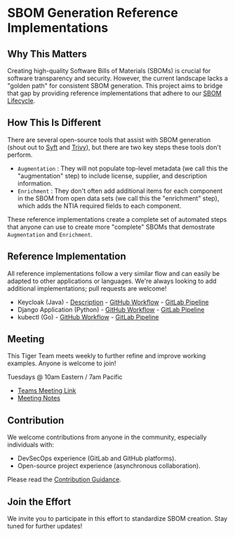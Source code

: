 # SBOM Generation Reference Implementations

## Why This Matters

Creating high-quality Software Bills of Materials (SBOMs) is crucial for software transparency and security. However, the current landscape lacks a "golden path" for consistent SBOM generation. This project aims to bridge that gap by providing reference implementations that adhere to our [SBOM Lifecycle](https://github.com/CISA-SBOM-Community/SBOM-Generation/blob/main/SBOM_LIFECYCLE.md).

## How This Is Different

There are several open-source tools that assist with SBOM generation (shout out to [Syft](https://github.com/anchore/syft) and [Trivy](https://github.com/aquasecurity/trivy)), but there are two key steps these tools don't perform.

- `Augmentation` : They will not populate top-level metadata (we call this the "augmentation" step) to include license, supplier, and description information.
- `Enrichment` : They don't often add additional items for each component in the SBOM from open data sets (we call this the "enrichment" step), which adds the NTIA required fields to each component.

These reference implementations create a complete set of automated steps that anyone can use to create more "complete" SBOMs that demostrate `Augmentation` and `Enrichment`.

## Reference Implementation

All reference implementations follow a very similar flow and can easily be adapted to other applications or languages. We're always looking to add additional implementations; pull requests are welcome!

- Keycloak (Java) - [Description](phase_1/keycloak/README.md) - [GitHub Workflow](.github/workflows/phase_1_keycloak.yml) - [GitLab Pipeline](https://gitlab.com/cisa-sbom-community/SBOM-Generation/-/blob/main/.gitlab/ci/phase_1_keycloak.yml?ref_type=heads)
- Django Application (Python) - [GitHub Workflow](.github/workflows/phase_1_python.yml) - [GitLab Pipeline](https://gitlab.com/cisa-sbom-community/SBOM-Generation/-/blob/main/.gitlab/ci/phase_1_python.yml?ref_type=heads)
- kubectl (Go) - [GitHub Workflow](.github/workflows/phase_2_kubectl.yml) - [GitLab Pipeline](https://gitlab.com/cisa-sbom-community/SBOM-Generation/-/blob/main/.gitlab/ci/phase_2_kubectl.yml?ref_type=heads)

## Meeting

This Tiger Team meets weekly to further refine and improve working examples. Anyone is welcome to join!

Tuesdays @ 10am Eastern / 7am Pacific

- [Teams Meeting Link](https://gov.teams.microsoft.us/l/meetup-join/19%3agcch%3ameeting_1fa6f7bb9186450fa64a2f0c0c497131%40thread.v2/0?context=%7b%22Tid%22%3a%22b18f006c-b0fc-467d-b23a-a35b5695b5dc%22%2c%22Oid%22%3a%226bb34de0-3fc5-496b-bf75-8faac6ae6e1a%22%7d)
- [Meeting Notes](https://docs.google.com/document/d/1ZWDFWVd5XStE2iOX041Q-uB0VdHXUnIB0YyAnIRSs5s/edit)

## Contribution

We welcome contributions from anyone in the community, especially individuals with:

- DevSecOps experience (GitLab and GitHub platforms).
- Open-source project experience (asynchronous collaboration).

Please read the [Contribution Guidance](CONTRIBUTING.md).

## Join the Effort

We invite you to participate in this effort to standardize SBOM creation. Stay tuned for further updates!
